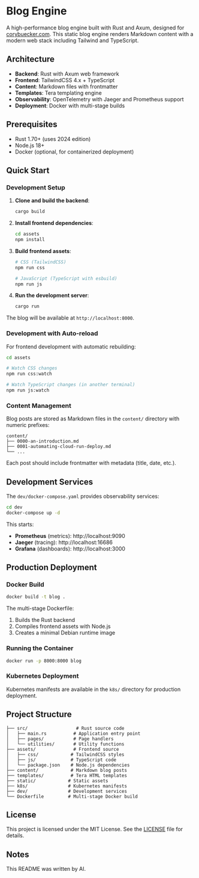 # Blog Engine

A high-performance blog engine built with Rust and Axum, designed for [corybuecker.com](https://corybuecker.com). This static blog engine renders Markdown content with a modern web stack including Tailwind and TypeScript.

## Architecture

- **Backend**: Rust with Axum web framework
- **Frontend**: TailwindCSS 4.x + TypeScript
- **Content**: Markdown files with frontmatter
- **Templates**: Tera templating engine
- **Observability**: OpenTelemetry with Jaeger and Prometheus support
- **Deployment**: Docker with multi-stage builds

## Prerequisites

- Rust 1.70+ (uses 2024 edition)
- Node.js 18+
- Docker (optional, for containerized deployment)

## Quick Start

### Development Setup

1. **Clone and build the backend**:
   ```bash
   cargo build
   ```

2. **Install frontend dependencies**:
   ```bash
   cd assets
   npm install
   ```

3. **Build frontend assets**:
   ```bash
   # CSS (TailwindCSS)
   npm run css

   # JavaScript (TypeScript with esbuild)
   npm run js
   ```

4. **Run the development server**:
   ```bash
   cargo run
   ```

The blog will be available at `http://localhost:8000`.

### Development with Auto-reload

For frontend development with automatic rebuilding:

```bash
cd assets

# Watch CSS changes
npm run css:watch

# Watch TypeScript changes (in another terminal)
npm run js:watch
```

### Content Management

Blog posts are stored as Markdown files in the `content/` directory with numeric prefixes:

```
content/
├── 0000-an-introduction.md
├── 0001-automating-cloud-run-deploy.md
└── ...
```

Each post should include frontmatter with metadata (title, date, etc.).

## Development Services

The `dev/docker-compose.yaml` provides observability services:

```bash
cd dev
docker-compose up -d
```

This starts:
- **Prometheus** (metrics): http://localhost:9090
- **Jaeger** (tracing): http://localhost:16686
- **Grafana** (dashboards): http://localhost:3000

## Production Deployment

### Docker Build

```bash
docker build -t blog .
```

The multi-stage Dockerfile:
1. Builds the Rust backend
2. Compiles frontend assets with Node.js
3. Creates a minimal Debian runtime image

### Running the Container

```bash
docker run -p 8000:8000 blog
```

### Kubernetes Deployment

Kubernetes manifests are available in the `k8s/` directory for production deployment.

## Project Structure

```
├── src/                  # Rust source code
│   ├── main.rs          # Application entry point
│   ├── pages/           # Page handlers
│   └── utilities/       # Utility functions
├── assets/              # Frontend source
│   ├── css/            # TailwindCSS styles
│   ├── js/             # TypeScript code
│   └── package.json    # Node.js dependencies
├── content/            # Markdown blog posts
├── templates/          # Tera HTML templates
├── static/            # Static assets
├── k8s/               # Kubernetes manifests
├── dev/               # Development services
└── Dockerfile         # Multi-stage Docker build
```

## License

This project is licensed under the MIT License. See the [LICENSE](LICENSE) file for details.

## Notes

This README was written by AI.
